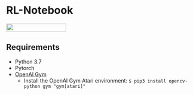 # RL-Notebook

<img width="160px" height="22px" href="https://github.com/pytorch/pytorch" src="https://pp.userapi.com/c847120/v847120960/82b4/xGBK9pXAkw8.jpg">

## Requirements
* Python 3.7 
* Pytorch 
* [OpenAI Gym](https://github.com/openai/gym)
	- Install the OpenAI Gym Atari environment:
	`$ pip3 install opencv-python gym "gym[atari]"`

